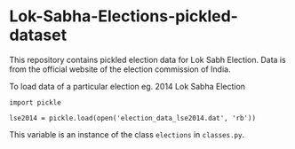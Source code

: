 # Lok-Sabha-Elections-pickled-dataset
This repository contains pickled election data for Lok Sabh Election. Data is from the official website of the election commission of India.

To load data of a particular election eg. 2014 Lok Sabha Election
```
import pickle

lse2014 = pickle.load(open('election_data_lse2014.dat', 'rb'))
```

This variable is an instance of the class <code>elections</code> in ```classes.py```.
